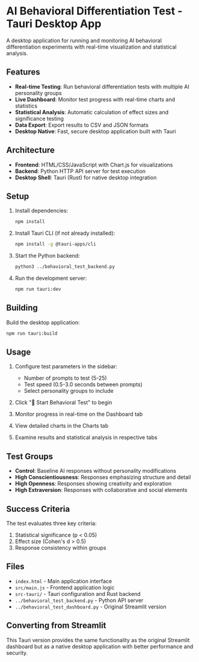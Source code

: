 # AI Behavioral Differentiation Test - Tauri Desktop App

A desktop application for running and monitoring AI behavioral differentiation experiments with real-time visualization and statistical analysis.

## Features

- **Real-time Testing**: Run behavioral differentiation tests with multiple AI personality groups
- **Live Dashboard**: Monitor test progress with real-time charts and statistics  
- **Statistical Analysis**: Automatic calculation of effect sizes and significance testing
- **Data Export**: Export results to CSV and JSON formats
- **Desktop Native**: Fast, secure desktop application built with Tauri

## Architecture

- **Frontend**: HTML/CSS/JavaScript with Chart.js for visualizations
- **Backend**: Python HTTP API server for test execution
- **Desktop Shell**: Tauri (Rust) for native desktop integration

## Setup

1. Install dependencies:
   ```bash
   npm install
   ```

2. Install Tauri CLI (if not already installed):
   ```bash
   npm install -g @tauri-apps/cli
   ```

3. Start the Python backend:
   ```bash
   python3 ../behavioral_test_backend.py
   ```

4. Run the development server:
   ```bash
   npm run tauri:dev
   ```

## Building

Build the desktop application:
```bash
npm run tauri:build
```

## Usage

1. Configure test parameters in the sidebar:
   - Number of prompts to test (5-25)
   - Test speed (0.5-3.0 seconds between prompts)
   - Select personality groups to include

2. Click "🚀 Start Behavioral Test" to begin

3. Monitor progress in real-time on the Dashboard tab

4. View detailed charts in the Charts tab

5. Examine results and statistical analysis in respective tabs

## Test Groups

- **Control**: Baseline AI responses without personality modifications
- **High Conscientiousness**: Responses emphasizing structure and detail
- **High Openness**: Responses showing creativity and exploration
- **High Extraversion**: Responses with collaborative and social elements

## Success Criteria

The test evaluates three key criteria:
1. Statistical significance (p < 0.05)
2. Effect size (Cohen's d > 0.5)
3. Response consistency within groups

## Files

- `index.html` - Main application interface
- `src/main.js` - Frontend application logic
- `src-tauri/` - Tauri configuration and Rust backend
- `../behavioral_test_backend.py` - Python API server
- `../behavioral_test_dashboard.py` - Original Streamlit version

## Converting from Streamlit

This Tauri version provides the same functionality as the original Streamlit dashboard but as a native desktop application with better performance and security.